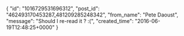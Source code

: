  {
   "id": "1016729531696312",
   "post_id": "462493170453287_481209285248342",
   "from_name": "Pete Daoust",
   "message": "Should I re-read it ? :(",
   "created_time": "2016-06-19T12:48:25+0000"
 }
